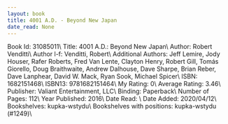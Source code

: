 ```yaml
---
layout: book
title: 4001 A.D. - Beyond New Japan
date_read: None
---
```


Book Id: 31085011\ 
Title: 4001 A.D.: Beyond New Japan\ 
Author: Robert Venditti\ 
Author l-f: Venditti, Robert\ 
Additional Authors: Jeff Lemire, Jody Houser, Rafer Roberts, Fred Van Lente, Clayton Henry, Robert Gill, Tomás Giorello, Doug Braithwaite, Andrew Dalhouse, Dave Sharpe, Brian Reber, Dave Lanphear, David W. Mack, Ryan Sook, Michael Spicer\ 
ISBN: 1682151468\ 
ISBN13: 9781682151464\ 
My Rating: 0\ 
Average Rating: 3.46\ 
Publisher: Valiant Entertainment, LLC\ 
Binding: Paperback\ 
Number of Pages: 112\ 
Year Published: 2016\ 
Date Read: \ 
Date Added: 2020/04/12\ 
Bookshelves: kupka-wstydu\ 
Bookshelves with positions: kupka-wstydu (#1249)\ 


